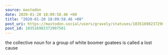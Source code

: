 ```yaml
---
source: mastodon
date: 2020-01-20 18:09:58.46 +00
title: "2020-01-20 18:09:58.46 +00"
post_uri: https://mastodon.social/users/gravely/statuses/103516982372907501
post_id: 103516982372907501
---
```

the collective noun for a group of white boomer goatees is called a lost cause


